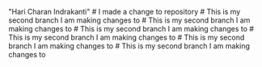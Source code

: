 "Hari Charan Indrakanti" 
  #   I   m a d e   a   c h a n g e   t o   r e p o s i t o r y  
   #   T h i s   i s   m y   s e c o n d   b r a n c h   I   a m   m a k i n g   c h a n g e s   t o  
   #   T h i s   i s   m y   s e c o n d   b r a n c h   I   a m   m a k i n g   c h a n g e s   t o  
   #   T h i s   i s   m y   s e c o n d   b r a n c h   I   a m   m a k i n g   c h a n g e s   t o  
   #   T h i s   i s   m y   s e c o n d   b r a n c h   I   a m   m a k i n g   c h a n g e s   t o  
   #   T h i s   i s   m y   s e c o n d   b r a n c h   I   a m   m a k i n g   c h a n g e s   t o  
   #   T h i s   i s   m y   s e c o n d   b r a n c h   I   a m   m a k i n g   c h a n g e s   t o  
 
